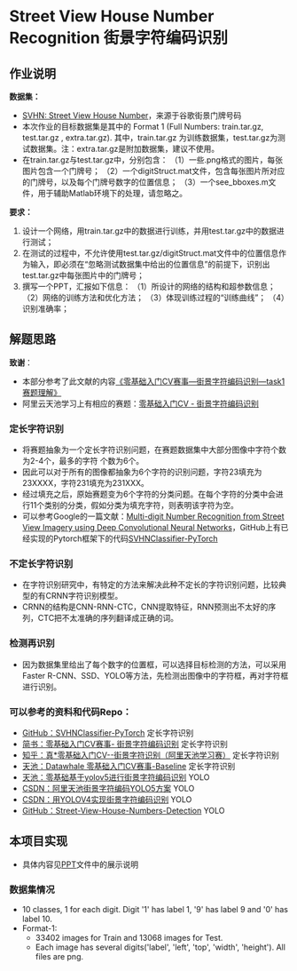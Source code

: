 # Street View House Number Recognition 街景字符编码识别

## 作业说明

**数据集：**
* [SVHN: Street View House Number](http://ufldl.stanford.edu/housenumbers/)，来源于谷歌街景门牌号码
* 本次作业的目标数据集是其中的 Format 1 (Full Numbers: train.tar.gz, test.tar.gz , extra.tar.gz). 其中，train.tar.gz 为训练数据集，test.tar.gz为测试数据集。注：extra.tar.gz是附加数据集，建议不使用。
* 在train.tar.gz与test.tar.gz中，分别包含：
    （1）一些.png格式的图片，每张图片包含一个门牌号；
    （2）一个digitStruct.mat文件，包含每张图片所对应的门牌号，以及每个门牌号数字的位置信息；
    （3）一个see_bboxes.m文件，用于辅助Matlab环境下的处理，请忽略之。

**要求：**
1. 设计一个网络，用train.tar.gz中的数据进行训练，并用test.tar.gz中的数据进行测试；
2. 在测试的过程中，不允许使用test.tar.gz/digitStruct.mat文件中的位置信息作为输入，即必须在“忽略测试数据集中给出的位置信息”的前提下，识别出test.tar.gz中每张图片中的门牌号；
3. 撰写一个PPT，汇报如下信息：
    （1）所设计的网络的结构和超参数信息；
    （2）网络的训练方法和优化方法；
    （3）体现训练过程的“训练曲线”；
    （4）识别准确率；

## 解题思路

**致谢**：
- 本部分参考了此文献的内容[《零基础入门CV赛事—街景字符编码识别—task1赛题理解》](https://blog.csdn.net/Libaididi/article/details/106185983)
- 阿里云天池学习上有相应的赛题：[零基础入门CV - 街景字符编码识别](https://tianchi.aliyun.com/competition/entrance/531795/information)

### 定长字符识别
- 将赛题抽象为一个定长字符识别问题，在赛题数据集中大部分图像中字符个数为2-4个，最多的字符 个数为6个。
- 因此可以对于所有的图像都抽象为6个字符的识别问题，字符23填充为23XXXX，字符231填充为231XXX。
- 经过填充之后，原始赛题变为6个字符的分类问题。在每个字符的分类中会进行11个类别的分类，假如分类为填充字符，则表明该字符为空。
- 可以参考Google的一篇文献：[Multi-digit Number Recognition from Street View Imagery using Deep Convolutional Neural Networks](https://arxiv.org/abs/1312.6082)，GitHub上有已经实现的Pytorch框架下的代码[SVHNClassifier-PyTorch](https://github.com/potterhsu/SVHNClassifier-PyTorch)

### 不定长字符识别
- 在字符识别研究中，有特定的方法来解决此种不定长的字符识别问题，比较典型的有CRNN字符识别模型。
- CRNN的结构是CNN-RNN-CTC，CNN提取特征，RNN预测出不太好的序列，CTC把不太准确的序列翻译成正确的词。

### 检测再识别
- 因为数据集里给出了每个数字的位置框，可以选择目标检测的方法，可以采用Faster R-CNN、SSD、YOLO等方法，先检测出图像中的字符框，再对字符框进行识别。
### 可以参考的资料和代码Repo：
- [GitHub：SVHNClassifier-PyTorch](https://github.com/potterhsu/SVHNClassifier-PyTorch) 定长字符识别
- [简书：零基础入门CV赛事- 街景字符编码识别](https://www.jianshu.com/p/60d3cee6ccbf) 定长字符识别
- [知乎：真*零基础入门CV--街景字符识别（阿里天池学习赛）](https://zhuanlan.zhihu.com/p/359572604) 定长字符识别
- [天池：Datawhale 零基础入门CV赛事-Baseline](https://tianchi.aliyun.com/notebook/108342) 定长字符识别
- [天池：零基础基于yolov5进行街景字符编码识别](https://tianchi.aliyun.com/forum/post/328865) YOLO
- [CSDN：阿里天池街景字符编码YOLO5方案](https://blog.csdn.net/qq_44694861/article/details/124523492) YOLO
- [CSDN：用YOLOV4实现街景字符编码识别](https://blog.csdn.net/m0_46478164/article/details/106305143) YOLO
- [GitHub：Street-View-House-Numbers-Detection](https://github.com/chia56028/Street-View-House-Numbers-Detection) YOLO

## 本项目实现
- 具体内容见[PPT](./train-yolov5s.pptx)文件中的展示说明

### 数据集情况

- 10 classes, 1 for each digit. Digit '1' has label 1, '9' has label 9 and '0' has label 10.
- Format-1: 
    - 33402 images for Train and 13068 images for Test. 
    - Each image has several digits('label', 'left', 'top', 'width', 'height'). All files are png.
